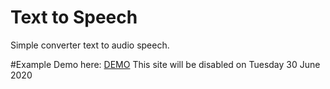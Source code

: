# Text to Speech
Simple converter text to audio speech.

#Example
Demo here: <a href="https://texttospeech.pythonanywhere.com/">DEMO</a>
This site will be disabled on Tuesday 30 June 2020
